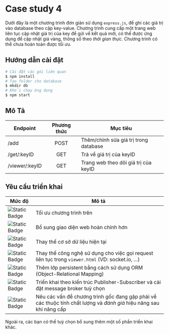 # Case study 4 #
Dưới đây là một chương trình đơn giản sử dụng `express.js`, để ghi các giá trị vào database theo cặp key-value. Chương trình cung cấp một trang web liên tục cập nhật giá trị của key để gửi về kết quả mới, có thể được ứng dụng để cập nhật giá vàng, thông số theo *thời gian thực*. Chương trình có thể chưa hoàn toàn được tối ưu.

## Hướng dẫn cài đặt
```sh
# Cài đặt các gói liên quan
$ npm install
# Tạo folder cho database
$ mkdir db
# Khởi chạy ứng dụng
$ npm start 
```

## Mô Tả
| Endpoint | Phương thức | Mục tiêu
|--|:--:|--|
| /add | POST | Thêm/chỉnh sửa giá trị trong database
| /get/:keyID | GET | Trả về giá trị của keyID
| /viewer/:keyID | GET | Trang web theo dõi giá trị của keyID


## Yêu cầu triển khai
| Mức độ | Mô tả |
|--|--|
| ![Static Badge](https://img.shields.io/badge/OPTIONAL-medium-yellow)  | Tối ưu chương trình trên |
| ![Static Badge](https://img.shields.io/badge/OPTIONAL-easy-green) | Bổ sung giao diện web hoàn chỉnh hơn |
| ![Static Badge](https://img.shields.io/badge/OPTIONAL-easy-green) | Thay thế cơ sở dữ liệu hiện tại |
| ![Static Badge](https://img.shields.io/badge/REQUIRED-easy-green) | Thay thế công nghệ sử dụng cho việc gọi request liên tục trong `viewer.html` (VD: socket.io, ...) |
| ![Static Badge](https://img.shields.io/badge/REQUIRED-medium-yellow) | Thêm lớp persistent bằng cách sử dụng ORM (Object-Relational Mapping) |
| ![Static Badge](https://img.shields.io/badge/REQUIRED-medium-yellow) | Triển khai theo kiến trúc Publisher-Subscriber và cài đặt message broker tuỳ chọn |
| ![Static Badge](https://img.shields.io/badge/REQUIRED-medium-yellow) | Nêu các vấn đề chương trình gốc đang gặp phải về các thuộc tính chất lượng và *đánh giá* hiệu năng sau khi nâng cấp |

Ngoài ra, các bạn có thể tuỳ chọn bổ sung thêm một số phần triển khai khác.
